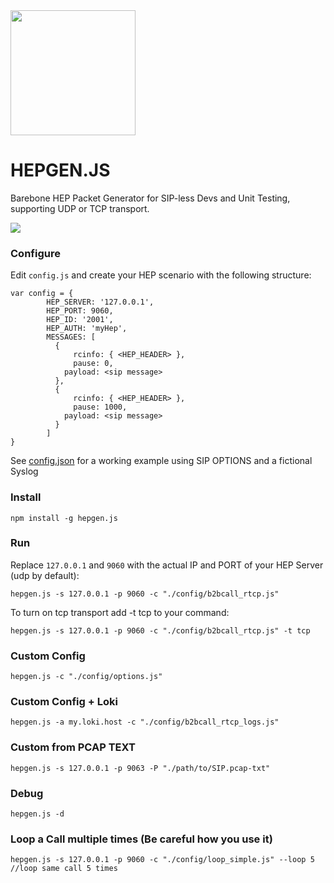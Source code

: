 <img src="https://user-images.githubusercontent.com/1423657/55069501-8348c400-5084-11e9-9931-fefe0f9874a7.png" width=200/>

# HEPGEN.JS
Barebone HEP Packet Generator for SIP-less Devs and Unit Testing, supporting UDP or TCP transport.


![](http://i.imgur.com/Z3xYbDh.png)

### Configure
Edit ```config.js``` and create your HEP scenario with the following structure:
```
var config = {
        HEP_SERVER: '127.0.0.1',
        HEP_PORT: 9060,
        HEP_ID: '2001',
        HEP_AUTH: 'myHep',
        MESSAGES: [
          {
      		  rcinfo: { <HEP_HEADER> },
      		  pause: 0,
            payload: <sip message>
          },
          {
      		  rcinfo: { <HEP_HEADER> },
      		  pause: 1000,
            payload: <sip message>
          }
        ]
}
```
See [config.json](https://github.com/sipcapture/hepgen.js/blob/master/config/default.js) for a working example using SIP OPTIONS and a fictional Syslog


### Install
```
npm install -g hepgen.js
```

### Run
Replace `127.0.0.1` and `9060` with the actual IP and PORT of your HEP Server (udp by default):
```
hepgen.js -s 127.0.0.1 -p 9060 -c "./config/b2bcall_rtcp.js"
```
To turn on tcp transport add -t tcp to your command:
```
hepgen.js -s 127.0.0.1 -p 9060 -c "./config/b2bcall_rtcp.js" -t tcp
```

### Custom Config
```
hepgen.js -c "./config/options.js"
```

### Custom Config + Loki
```
hepgen.js -a my.loki.host -c "./config/b2bcall_rtcp_logs.js"
```

### Custom from PCAP TEXT
```
hepgen.js -s 127.0.0.1 -p 9063 -P "./path/to/SIP.pcap-txt"
```

### Debug
```
hepgen.js -d
```

### Loop a Call multiple times (Be careful how you use it)
```
hepgen.js -s 127.0.0.1 -p 9060 -c "./config/loop_simple.js" --loop 5 //loop same call 5 times
```
